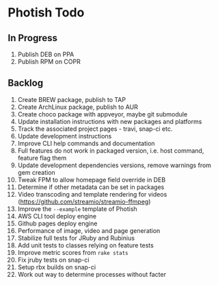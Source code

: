 # Photish Todo

## In Progress

1. Publish DEB on PPA
1. Publish RPM on COPR

## Backlog

1. Create BREW package, publish to TAP
1. Create ArchLinux package, publish to AUR
1. Create choco package with appveyor, maybe git submodule
1. Update installation instructions with new packages and platforms
1. Track the associated project pages - travi, snap-ci etc.
1. Update development instructions
1. Improve CLI help commands and documentation
1. Full features do not work in packaged version, i.e. host command, feature
   flag them
1. Update development dependencies versions, remove warnings from gem creation
1. Tweak FPM to allow homepage field override in DEB
1. Determine if other metadata can be set in packages
1. Video transcoding and template rendering for videos
   (https://github.com/streamio/streamio-ffmpeg)
1. Improve the `--example` template of Photish
1. AWS CLI tool deploy engine
1. Github pages deploy engine
1. Performance of image, video and page generation
1. Stabilize full tests for JRuby and Rubinius
1. Add unit tests to classes relying on feature tests
1. Improve metric scores from `rake stats`
1. Fix jruby tests on snap-ci
1. Setup rbx builds on snap-ci
1. Work out way to determine processes without facter
